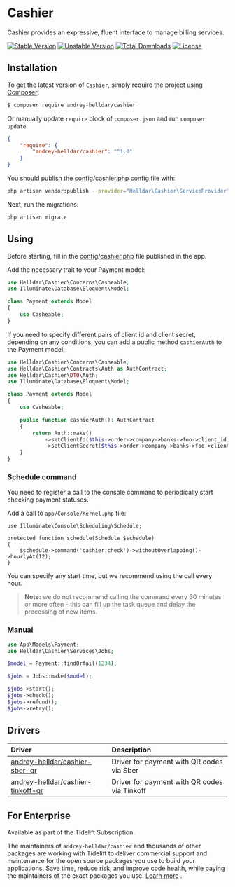 # Cashier

Cashier provides an expressive, fluent interface to manage billing services.

[![Stable Version][badge_stable]][link_packagist]
[![Unstable Version][badge_unstable]][link_packagist]
[![Total Downloads][badge_downloads]][link_packagist]
[![License][badge_license]][link_license]

## Installation

To get the latest version of `Cashier`, simply require the project using [Composer](https://getcomposer.org):

```bash
$ composer require andrey-helldar/cashier
```

Or manually update `require` block of `composer.json` and run `composer update`.

```json
{
    "require": {
        "andrey-helldar/cashier": "^1.0"
    }
}
```

You should publish the [config/cashier.php](https://github.com/andrey-helldar/cashier/blob/main/config/cashier.php) config file with:

```bash
php artisan vendor:publish --provider="Helldar\Cashier\ServiceProvider"
```

Next, run the migrations:

```bash
php artisan migrate
```

## Using

Before starting, fill in the [config/cashier.php](https://github.com/andrey-helldar/cashier/blob/main/config/cashier.php) file published in the app.

Add the necessary trait to your Payment model:

```php
use Helldar\Cashier\Concerns\Casheable;
use Illuminate\Database\Eloquent\Model;

class Payment extends Model
{
    use Casheable;
}
```

If you need to specify different pairs of client id and client secret, depending on any conditions, you can add a public method `cashierAuth` to the Payment
model:

```php
use Helldar\Cashier\Concerns\Casheable;
use Helldar\Cashier\Contracts\Auth as AuthContract;
use Helldar\Cashier\DTO\Auth;
use Illuminate\Database\Eloquent\Model;

class Payment extends Model
{
    use Casheable;

    public function cashierAuth(): AuthContract
    {
        return Auth::make()
            ->setClientId($this->order->company->banks->foo->client_id)
            ->setClientSecret($this->order->company->banks->foo->client_secret);
    }
}
```

### Schedule command

You need to register a call to the console command to periodically start checking payment statuses.

Add a call to `app/Console/Kernel.php` file:

```
use Illuminate\Console\Scheduling\Schedule;

protected function schedule(Schedule $schedule)
{
    $schedule->command('cashier:check')->withoutOverlapping()->hourlyAt(12);
}
```

You can specify any start time, but we recommend using the call every hour.

> **Note:** we do not recommend calling the command every 30 minutes or more often - this can fill up the task queue and delay the processing of new items.

### Manual

```php
use App\Models\Payment;
use Helldar\Cashier\Services\Jobs;

$model = Payment::findOrfail(1234);

$jobs = Jobs::make($model);

$jobs->start();
$jobs->check();
$jobs->refund();
$jobs->retry();
```

## Drivers

| Driver | Description |
|:---|:---|
| [andrey-helldar/cashier-sber-qr](https://github.com/andrey-helldar/cashier-sber-qr) | Driver for payment with QR codes via Sber |
| [andrey-helldar/cashier-tinkoff-qr](https://github.com/andrey-helldar/cashier-tinkoff-qr) | Driver for payment with QR codes via Tinkoff |

## For Enterprise

Available as part of the Tidelift Subscription.

The maintainers of `andrey-helldar/cashier` and thousands of other packages are working with Tidelift to deliver commercial support and maintenance for the open
source packages you use to build your applications. Save time, reduce risk, and improve code health, while paying the maintainers of the exact packages you
use. [Learn more](https://tidelift.com/subscription/pkg/packagist-andrey-helldar-cashier?utm_source=packagist-andrey-helldar-cashier&utm_medium=referral&utm_campaign=enterprise&utm_term=repo)
.

[badge_downloads]:      https://img.shields.io/packagist/dt/andrey-helldar/cashier.svg?style=flat-square

[badge_license]:        https://img.shields.io/packagist/l/andrey-helldar/cashier.svg?style=flat-square

[badge_stable]:         https://img.shields.io/github/v/release/andrey-helldar/cashier?label=stable&style=flat-square

[badge_unstable]:       https://img.shields.io/badge/unstable-dev--main-orange?style=flat-square

[link_license]:         LICENSE

[link_packagist]:       https://packagist.org/packages/andrey-helldar/cashier
